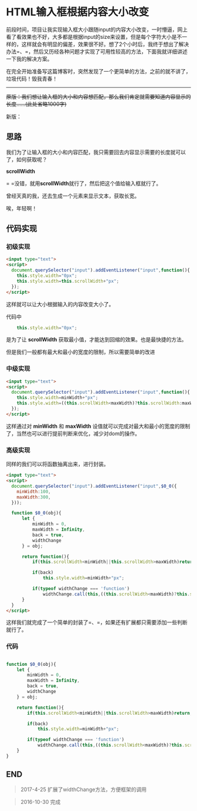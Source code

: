 # HTML输入框根据内容大小改变

前段时间，项目让我实现输入框大小跟随input的内容大小改变，一时懵逼，网上看了看效果也不好，大多都是根据input的size来设置，但是每个字符大小是不一样的，这样就会有明显的偏差，效果很不好。想了2个小时后，我终于想出了解决办法=、=，然后又历经各种问题才实现了可用性较高的方法，下面我就详细讲述一下我的解决方案。

在完全开始准备写这篇博客时，突然发现了一个更简单的方法，之前的就不讲了，垃圾代码！毁我青春！

---

~~原版：我们想让输入框的大小和内容想匹配，那么我们肯定就需要知道内容显示的长度……(此处省略1000字)~~

新版：

## 思路

我们为了让输入框的大小和内容匹配，我只需要回去内容显示需要的长度就可以了，如何获取呢？

**scrollWidth**

= =没错，就用**scrollWidth**就行了，然后把这个值给输入框就行了。

曾经天真的我，还去生成一个元素来显示文本，获取长宽。

唉，年轻啊！

## 代码实现

### 初级实现

``` html
<input type="text">
<script>
  document.querySelector("input").addEventListener("input",function(){
    this.style.width="0px";
    this.style.width=this.scrollWidth+"px";
  });
</script>
```

这样就可以让大小根据输入的内容改变大小了。

代码中

``` js
    this.style.width="0px";
```

是为了让 **scrollWidth** 获取最小值，才能达到回缩的效果。也是最快捷的方法。

但是我们一般都有最大和最小的宽度的限制，所以需要简单的改进

### 中级实现

``` html
<input type="text">
<script>
  document.querySelector("input").addEventListener("input",function(){
    this.style.width=minWidth+"px";
    this.style.width=((this.scrollWidth<maxWidth)?this.scrollWidth:maxWidth)+"px";
  });
</script>
```

这样通过对 **minWidth** 和 **maxWidth** 设值就可以完成对最大和最小的宽度的限制了，当然也可以进行提前判断来优化，减少对dom的操作。

### 高级实现

同样的我们可以将函数抽离出来，进行封装。

``` html
<input type="text">
<script>
  document.querySelector("input").addEventListener("input",$0_0({
    minWidth:100,
    maxWidth:300,
  }));

  function $0_0(obj){
      let {
          minWidth = 0,
          maxWidth = Infinity,
          back = true,
          widthChange
      } = obj;

      return function(){
          if(this.scrollWidth<minWidth||this.scrollWidth>maxWidth)return;

          if(back)
              this.style.width=minWidth+"px";

          if(typeof widthChange === 'function')
              widthChange.call(this,((this.scrollWidth<maxWidth)?this.scrollWidth:maxWidth))
      }
  }
</script>
```

这样我们就完成了一个简单的封装了=、=，如果还有扩展都只需要添加一些判断就行了。

### 代码

``` javascript

function $0_0(obj){
    let {
        minWidth = 0,
        maxWidth = Infinity,
        back = true,
        widthChange
    } = obj;

    return function(){
        if(this.scrollWidth<minWidth||this.scrollWidth>maxWidth)return;

        if(back)
            this.style.width=minWidth+"px";

        if(typeof widthChange === 'function')
            widthChange.call(this,((this.scrollWidth<maxWidth)?this.scrollWidth:maxWidth))
    }
}

```

## END

>   2017-4-25  扩展了widthChange方法，方便框架的调用

>   2016-10-30  完成
